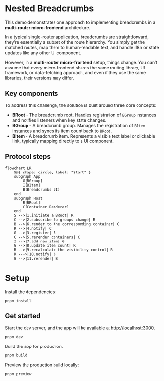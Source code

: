 # Nested Breadcrumbs

This demo demonstrates one approach to implementing breadcrumbs in a **multi-router micro-frontend** architecture.

In a typical single-router application, breadcrumbs are straightforward, they’re essentially a subset of the route hierarchy. You simply get the matched routes, map them to human-readable text, and handle i18n or state updates like any other UI component.

However, in a **multi-router micro-frontend** setup, things change. You can’t assume that every micro-frontend shares the same routing library, UI framework, or data-fetching approach, and even if they use the same libraries, their versions may differ.

## Key components

To address this challenge, the solution is built around three core concepts:

- **BRoot** - The breadcrumb root. Handles registration of `BGroup` instances and notifies listeners when key state changes.
- **BGroup** - A breadcrumb group. Manages the registration of `BItem` instances and syncs its item count back to `BRoot`.
- **BItem** - A breadcrumb item. Represents a visible text label or clickable link, typically mapping directly to a UI component.

## Protocol steps

```mermaid
flowchart LR
    S@{ shape: circle, label: "Start" }
    subgraph App
        G[BGroup]
        I[BItem]
        B(Breadcrumbs UI)
    end
    subgraph Host
        R[BRoot]
        C(Container Renderer)
    end
    S -->|1.initiate a BRoot| R
    C -->|2.subscribe to groups change| R
    B -->|6.render to the corresponding container| C
    R -->|4.notify| C
    G -->|3.register| R
    C -->|5.rerender containers| C
    I -->|7.add new item| G
    G -->|8.update item count| R
    R -->|9.recalculate the visibility control| R
    R --->|10.notify| G
    G -->|11.rerender| B
```

# Setup

Install the dependencies:

```bash
pnpm install
```

## Get started

Start the dev server, and the app will be available at [http://localhost:3000](http://localhost:3000).

```bash
pnpm dev
```

Build the app for production:

```bash
pnpm build
```

Preview the production build locally:

```bash
pnpm preview
```
